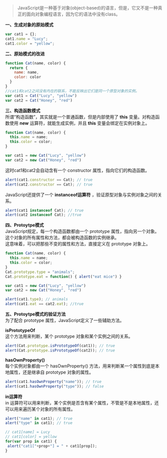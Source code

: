 > JavaScript是一种基于对象(object-based)的语言，但是，它又不是一种真正的面向对象编程语言，因为它的语法中没有class。

**一、生成对象的原始模式**  
```js
var cat1 = {};
cat1.name = "Lucy";
cat1.color = "yellow";
```

**二、原始模式的改进** 
```js
function Cat(name, color) {
  return {
    name: name,
    color: color
  }
}
//cat1和cat2之间没有内在的联系，不能反映出它们是同一个原型对象的实例。
var cat1 = Cat("Lucy", "yellow")
var cat2 = Cat("Honey", "red")
```

**三、构造函数模式**  
所谓“构造函数”，其实就是一个普通函数，但是内部使用了 **this** 变量。对构造函数使用 **new** 运算符，就能生成实例，并且 **this** 变量会绑定在实例对象上。
```js
function Cat(name, color) {
  this.name = name;
  this.color = color;
}

var cat1 = new Cat("Lucy", "yellow")
var cat2 = new Cat("Honey", "red")
```
这时cat1和cat2会自动含有一个 constructor 属性，指向它们的构造函数。
```js
alert(cat1.constructor == Cat); // true
alert(cat2.constructor == Cat); // true
```
JavaScript还提供了一个 **instanceof运算符** ，验证原型对象与实例对象之间的关系。
```js
alert(cat1 instanceof Cat); // true
alert(cat2 instanceof Cat); //true
```

**四、Protoytpe模式**  
JavaScript规定，每一个构造函数都由一个 prototype 属性，指向另一个对象。这个对象的所有属性和方法，都会被构造函数的实例继承。  
这意味着，可以把那些不变的属性和方法，直接定义在 prototype 对象上。
```js
function Cat(name, color) {
  this.name = name;
  this.color = color;
}
Cat.prototype.type = "animals";
Cat.prototype.eat = function() { alert("eat mice") }

var cat1 = new Cat("Lucy", "yellow")
var cat2 = new Cat("Honey", "red")

alert(cat1.type); // animals
alert(cat1.eat == cat2.eat); //true
```

**五、Protoytpe模式的验证方法**  
为了配合 prototype 属性，JavaScript定义了一些辅助方法。

**isPrototypeOf**  
这个方法用来判断，某个 prototype 对象和某个实例之间的关系。
```js
alert(Cat.prototype.isPrototypeOf(cat1)); // true
alert(Cat.prototype.isPrototypeOf(cat2)); // true
```

**hasOwnProperty()**  
每个实例对象都由一个 hasOwnProperty() 方法，用来判断某一个属性到底是本地属性，还是继承自 prototype 对象的属性。
```js
alert(cat1.hasOwnProperty("name")); // true
alert(cat1.hasOwnProperty("type")); // false
```

**in运算符**  
in 运算符可以用来判断，某个实例是否含有某个属性，不管是不是本地属性，还可以用来遍历某个对象的所有属性。
```js
alert("name" in cat1); // true
alert("type" in cat1); // true

// cat1[name] = Lucy
// cat1[color] = yellow
for(var prop in cat1) {
 alert("cat1["+prop+"] = " + cat1[prop]);
}
```